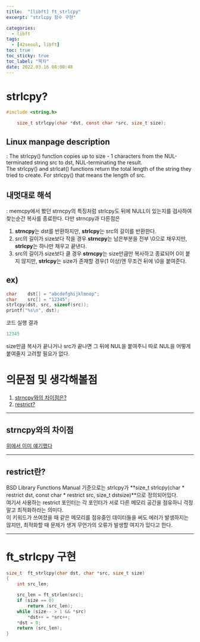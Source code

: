 ```yaml
---
title:  "[libft] ft_strlcpy"
excerpt: "strlcpy 함수 구현"

categories:
  - libft
tags:
  - [42seoul, libft]
toc: true
toc_sticky: true
toc_label: "목차"
date: 2022.03.16 08:00:48
---
```


# strlcpy?

```c
#include <string.h>

    size_t strlcpy(char *dst, const char *src, size_t size);
```

## Linux manpage description    
: The strlcpy() function copies up to size - 1 characters from the NUL-terminated string src to dst, NUL-terminating the result.    
The strlcpy() and strlcat() functions return the total length of the string they tried to create. For strlcpy() that means the length of src.    

## 내멋대로 해석    
:  memcpy에서 봤던 strncpy의 특징처럼 strlcpy도 뒤에 NULL이 있는지를 검사하여 찾는순간 복사를 종료한다. 다만 strncpy과 다른점은 
1. **strncpy**는 dst를 반환하지만, **strlcpy**는 src의 길이를 반환한다.
2. src의 길이가 size보다 작을 경우 **strncpy**는 남은부분을 전부 \0으로 채우지만, **strlcpy**는 하나만 채우고 끝낸다.
3. src의 길이가 size보다 클 경우 **strncpy**는 size만큼만 복사하고 종료되어 0이 붙지 않지만, **strlcpy**는 size가 존재할 경우(1 이상)엔 무조건 뒤에 \0을 붙여준다.

## ex)    
```c
char	dst[] = "abcdefghijklmnop";
char	src[] = "12345";
strlcpy(dst, src, sizeof(src));
printf("%s\n", dst);
```
코드 실행 결과
```c
12345
```
size만큼 복사가 끝나거나 src가 끝나면 그 뒤에 NUL을 붙여주니 따로 NUL을 어떻게 붙여줄지 고려할 필요가 없다.

# 의문점 및 생각해볼점    
1. [strncpy와의 차이점은?](#strncpy와의-차이점)    
2. [restrict?](#restrict란)    

***

## strncpy와의 차이점
[위에서 이미 얘기했다](#내멋대로-해석)

***

## restrict란?
BSD Library Functions Manual 기준으로는 strlcpy가 **size_t strlcpy(char * restrict dst, const char * restrict	src, size_t dstsize)**으로 정의되어있다.    
여기서 사용하는 restrict 포인터는 각 포인터가 서로 다른 메모리 공간을 점유하니 걱정말고 최적화하라는 의미다.    
이 키워드가 쓰여졌을 때 같은 메모리를 점유중인 데이터들을 써도 에러가 발생하지는 않지만, 최적화할 때 문제가 생겨 무언가의 오류가 발생할 여지가 있다고 한다.    


***

# ft_strlcpy 구현

```c
size_t	ft_strlcpy(char dst, char *src, size_t size)
{
	int	src_len;

	src_len = ft_strlen(src);
	if (size == 0)
		return (src_len);
	while (size-- > 1 && *src)
		*dst++ = *src++;
	*dst = 0;
	return (src_len);
}

```

